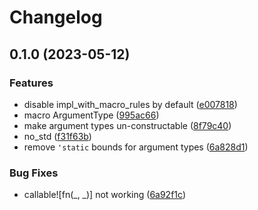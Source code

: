 # Changelog

## 0.1.0 (2023-05-12)


### Features

* disable impl_with_macro_rules by default ([e007818](https://github.com/frender-rs/callable/commit/e0078189ceb2a851df9befc4cefc9f4ff7ae7286))
* macro ArgumentType ([995ac66](https://github.com/frender-rs/callable/commit/995ac66f938c46ad9c592e7566030124ff4a8dd7))
* make argument types un-constructable ([8f79c40](https://github.com/frender-rs/callable/commit/8f79c40a5e88715b1c7c1be1002508d1564da976))
* no_std ([f31f63b](https://github.com/frender-rs/callable/commit/f31f63be6d281f038bf41a3dff0eb54c376cf191))
* remove `'static` bounds for argument types ([6a828d1](https://github.com/frender-rs/callable/commit/6a828d1bb8b6a34107b19f5cc669bd4ece1e51f6))


### Bug Fixes

* callable![fn(_, _)] not working ([6a92f1c](https://github.com/frender-rs/callable/commit/6a92f1ce2f4658dfaba6e2b511b5cb4775aac0ed))
